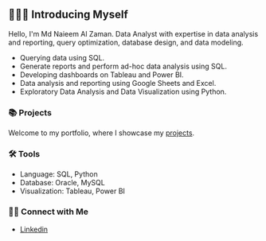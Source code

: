 ## 🙋🏻‍♀️ Introducing Myself
Hello, I'm Md Naieem Al Zaman. Data Analyst with expertise in data analysis and reporting, query optimization, database design, and data modeling. 

- Querying data using SQL.
- Generate reports and perform ad-hoc data analysis using SQL.
- Developing dashboards on Tableau and Power BI.
- Data analysis and reporting using Google Sheets and Excel.
- Exploratory Data Analysis and Data Visualization using Python.

### 📚 Projects

Welcome to my portfolio, where I showcase my [projects]().

### 🛠️ Tools

- Language: SQL, Python
- Database: Oracle, MySQL
- Visualization: Tableau, Power BI

### 👋🏻 Connect with Me

- [Linkedin](https://www.linkedin.com/in/mdnaieemalzaman/)
  
